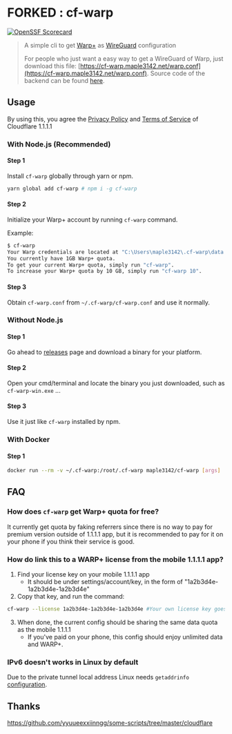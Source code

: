 # FORKED : cf-warp

[![OpenSSF Scorecard](https://api.securityscorecards.dev/projects/github.com/jauderho/cf-warp/badge)](https://securityscorecards.dev/viewer/?uri=github.com/jauderho/cf-warp)

> A simple cli to get [Warp+](https://blog.cloudflare.com/announcing-warp-plus/) as [WireGuard](https://www.wireguard.com/) configuration
>
> For people who just want a easy way to get a WireGuard of Warp, just download this file: [https://cf-warp.maple3142.net/warp.conf](https://cf-warp.maple3142.net/warp.conf).
> Source code of the backend can be found [here](https://glitch.com/edit/#!/cf-warp).

## Usage

By using this, you agree the [Privacy Policy](https://www.cloudflare.com/application/privacypolicy/) and [Terms of Service](https://www.cloudflare.com/application/terms/) of Cloudflare 1.1.1.1

### With Node.js (Recommended)

#### Step 1

Install `cf-warp` globally through yarn or npm.

```bash
yarn global add cf-warp # npm i -g cf-warp
```

#### Step 2

Initialize your Warp+ account by running `cf-warp` command.

Example:

```bash
$ cf-warp
Your Warp credentials are located at "C:\Users\maple3142\.cf-warp\data.json", and WireGuard connection file is "C:\Users\maple3142\.cf-warp\cf-warp.conf".
You currently have 1GB Warp+ quota.
To get your current Warp+ quota, simply run "cf-warp".
To increase your Warp+ quota by 10 GB, simply run "cf-warp 10".
```

#### Step 3

Obtain `cf-warp.conf` from `~/.cf-warp/cf-warp.conf` and use it normally.

### Without Node.js

#### Step 1

Go ahead to [releases](https://github.com/maple3142/cf-warp/releases) page and download a binary for your platform.

#### Step 2

Open your cmd/terminal and locate the binary you just downloaded, such as `cf-warp-win.exe` ...

#### Step 3

Use it just like `cf-warp` installed by npm.

### With Docker

#### Step 1

```bash
docker run --rm -v ~/.cf-warp:/root/.cf-warp maple3142/cf-warp [args]
```

## FAQ

### How does `cf-warp` get Warp+ quota for free?

It currently get quota by faking referrers since there is no way to pay for premium version outside of 1.1.1.1 app, but it is recommended to pay for it on your phone if you think their service is good.

### How do link this to a WARP+ license from the mobile 1.1.1.1 app?

1. Find your license key on your mobile 1.1.1.1 app
    - It should be under settings/account/key, in the form of "1a2b3d4e-1a2b3d4e-1a2b3d4e"
2. Copy that key, and run the command:

```bash
cf-warp --license 1a2b3d4e-1a2b3d4e-1a2b3d4e #Your own license key goes here
```

3. When done, the current config should be sharing the same data quota as the mobile 1.1.1.1
    - If you've paid on your phone, this config should enjoy unlimited data and WARP+.

### IPv6 doesn't works in Linux by default

Due to the private tunnel local address Linux needs `getaddrinfo` [configuration](https://github.com/maple3142/cf-warp/issues/9#issuecomment-716139339).

## Thanks

https://github.com/yyuueexxiinngg/some-scripts/tree/master/cloudflare
